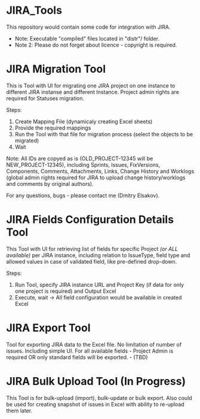 # JIRA_Tools
This repository would contain some code for integration with JIRA.
- Note: Executable "compiled" files located in "distr"/ folder.
- Note 2: Please do not forget about licence - copyright is required.


# JIRA Migration Tool
This is Tool with UI for migrating one JIRA project on one instance to different JIRA instanse and different Instance.
Project admin rights are required for Statuses migration.

Steps:
1. Create Mapping File (dynamicaly creating Excel sheets)
2. Provide the required mappings
3. Run the Tool with that file for migration process (select the objects to be migrated)
4. Wait

Note: All IDs are copyed as is (OLD_PROJECT-12345 will be NEW_PROJECT-12345), including Sprints, Issues, FixVersions, Components, Comments, Attachments, Links, Change History and Worklogs (global admin rights required for JIRA to upload change history/worklogs and comments by original authors).

For any questions, bugs - please contact me (Dmitry Elsakov).

# JIRA Fields Configuration Details Tool
This Tool with UI for retrieving list of fields for specific Project _(or ALL available)_ per JIRA instance, including relation to IssueType, field type and allowed values in case of validated field, like pre-defined drop-down.

Steps:
1. Run Tool, specify JIRA instance URL and Project Key (if data for only one project is required) and Output Excel
2. Execute, wait -> All field configuration would be available in created Excel

# JIRA Export Tool
Tool for exporting JIRA data to the Excel file. No limitation of number of issues. Including simple UI.
For all available fields - Project Admin is required OR only standard fields will be exported. - (TBD)

# JIRA Bulk Upload Tool (In Progress)
This Tool is for bulk-upload (import), bulk-update or bulk export.
Also could be used for creating snapshot of issues in Excel with ability to re-upload them later.

